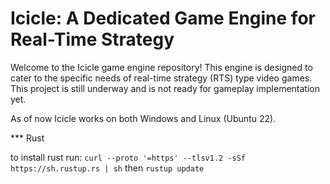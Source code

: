 # Icicle: A Dedicated Game Engine for Real-Time Strategy
Welcome to the Icicle game engine repository! This engine is designed to cater to the specific needs of real-time strategy (RTS) type video games. This project is still underway and is not ready for gameplay implementation yet. 

As of now Icicle works on both Windows and Linux (Ubuntu 22).


*** Rust

to install rust run:
`curl --proto '=https' --tlsv1.2 -sSf https://sh.rustup.rs | sh`
then
`rustup update`

